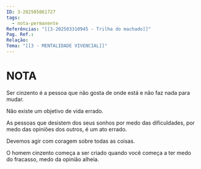 ```yaml
---
ID: 3-202505061727
tags:
  - nota-permanente
Referências: "[[3-202503310945 - Trilha do machado]]"
Pag. Ref.: 
Relação: 
Tema: "[[3 - MENTALIDADE VIVENCIAL]]"
---
```

# NOTA 

Ser cinzento é a pessoa que não gosta de onde está e não faz nada para mudar.

Não existe um objetivo de vida errado.

As pessoas que desistem dos seus sonhos por medo das dificuldades, por medo das opiniões dos outros, é um ato errado.

Devemos agir com coragem sobre todas as coisas.

O homem cinzento começa a ser criado quando você começa a ter medo do fracasso, medo da opinião alheia.

